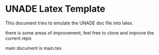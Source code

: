 # UNADE Latex Template

This document tries to emulate the UNADE doc file into latex.

there is some areas of improvement, feel free to clone and improve the current repo

main document is main.tex
